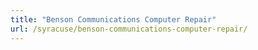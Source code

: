 ```yaml
---
title: "Benson Communications Computer Repair"
url: /syracuse/benson-communications-computer-repair/
---
```

